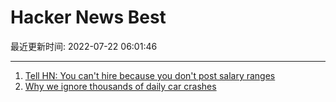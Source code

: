 # Hacker News Best

最近更新时间: 2022-07-22 06:01:46

--- 
1. [Tell HN: You can't hire because you don't post salary ranges](https://news.ycombinator.com/item?id=32181619) 
2. [Why we ignore thousands of daily car crashes](https://www.strongtowns.org/journal/2022/7/5/heres-why-we-respond-in-force-to-one-amtrak-crash-while-ignoring-thousands-of-daily-car-crashes) 
